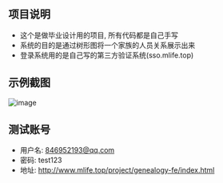 ## 项目说明
* 这个是做毕业设计用的项目, 所有代码都是自己手写
* 系统的目的是通过树形图将一个家族的人员关系展示出来
* 登录系统用的是自己写的第三方验证系统(sso.mlife.top)

## 示例截图
![image](http://www.mlife.top/project/genealogy-fe/demo.jpg)

## 测试账号

* 用户名: 846952193@qq.com
* 密码: test123
* 地址: http://www.mlife.top/project/genealogy-fe/index.html

